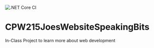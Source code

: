 ![.NET Core CI](https://github.com/SethSterling/CPW215JoesWebsiteSpeakingBits/workflows/.NET%20Core%20CI/badge.svg)

# CPW215JoesWebsiteSpeakingBits
In-Class Project to learn more about web development
